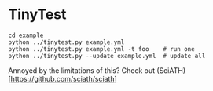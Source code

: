 # TinyTest

    cd example
    python ../tinytest.py example.yml
    python ../tinytest.py example.yml -t foo    # run one
    python ../tinytest.py --update example.yml  # update all

Annoyed by the limitations of this? Check out (SciATH)[https://github.com/sciath/sciath]
